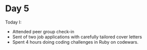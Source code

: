 # Day 5 

Today I:

- Attended peer group check-in
- Sent of two job applications with carefully tailored cover letters
- Spent 4 hours doing coding challenges in Ruby on codewars.